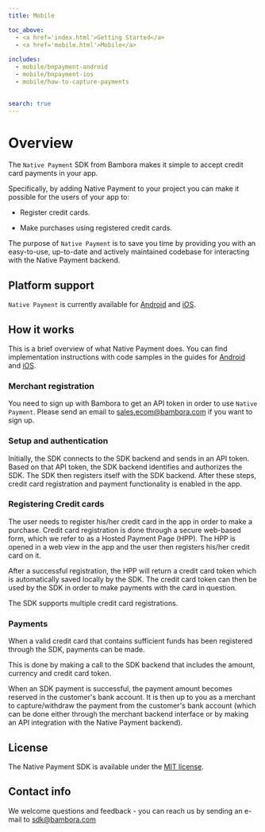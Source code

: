 ```yaml
---
title: Mobile

toc_above:
  - <a href='index.html'>Getting Started</a>
  - <a href='mobile.html'>Mobile</a>
  
includes:
  - mobile/bnpayment-android
  - mobile/bnpayment-ios
  - mobile/how-to-capture-payments

  
search: true
---
```

# Overview

The `Native Payment` SDK from Bambora makes it simple to accept credit card payments in your app.

Specifically, by adding Native Payment to your project you can make it possible for the users of your app to:

* Register credit cards.

* Make purchases using registered credit cards.

The purpose of `Native Payment` is to save you time by providing you with an easy-to-use, up-to-date and actively maintained codebase for interacting with the Native Payment backend.

## Platform support

`Native Payment` is currently available for [Android](mobile.html#native-payment-android) and [iOS](mobile.html#native-payment-ios).

## How it works

This is a brief overview of what Native Payment does. You can find implementation instructions with code samples in the guides for [Android](mobile.html#native-payment-android) and [iOS](mobile.html#native-payment-ios).

### Merchant registration

You need to sign up with Bambora to get an API token in order to use `Native Payment`. Please send an email to [sales.ecom@bambora.com](mailto:sales.ecom@bambora.com) if you want to sign up.

### Setup and authentication

Initially, the SDK connects to the SDK backend and sends in an API token. Based on that API token, the SDK backend identifies and authorizes the SDK. The SDK then registers itself with the SDK backend. After these steps, credit card registration and payment functionality is enabled in the app.

### Registering Credit cards

The user needs to register his/her credit card in the app in order to make a purchase. Credit card registration is done through a secure web-based form, which we refer to as a Hosted Payment Page (HPP). The HPP is opened in a web view in the app and the user then registers his/her credit card on it.

After a successful registration, the HPP will return a credit card token which is automatically saved locally by the SDK. The credit card token can then be used by the SDK in order to make payments with the card in question.

The SDK supports multiple credit card registrations.

### Payments

When a valid credit card that contains sufficient funds has been registered through the SDK, payments can be made.

This is done by making a call to the SDK backend that includes the amount, currency and credit card token.

When an SDK payment is successful, the payment amount becomes reserved in the customer's bank account. It is then up to you as a merchant to capture/withdraw the payment from the customer's bank account (which can be done either through the merchant backend interface or by making an API integration with the Native Payment backend).

## License

The Native Payment SDK is available under the [MIT license](https://opensource.org/licenses/MIT).

## Contact info

We welcome questions and feedback - you can reach us by sending an e-mail to [sdk@bambora.com](mailto:sdk@bambora.com)
